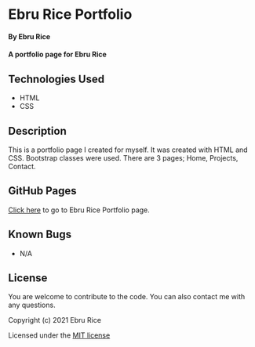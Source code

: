 # Ebru Rice Portfolio

#### By Ebru Rice

#### A portfolio page for Ebru Rice

## Technologies Used

* HTML
* CSS

## Description

This is a portfolio page I created for myself. It was created with HTML and CSS. Bootstrap classes were used. There are 3 pages; Home, Projects, Contact.   

## GitHub Pages

[Click here](https://ebruri.github.io/Ebru-Rice-Portfolio/) to go to Ebru Rice Portfolio page.

## Known Bugs

* N/A

## License

You are welcome to contribute to the code. You can also contact me with any questions.

Copyright (c) 2021 Ebru Rice

Licensed under the [MIT license](license.txt)